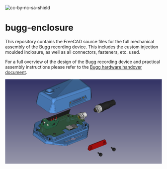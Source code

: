 ![cc-by-nc-sa-shield](https://img.shields.io/badge/License-CC%20BY--NC--SA%204.0-lightgrey.svg)

# bugg-enclosure

This repository contains the FreeCAD source files for the full mechanical assembly of the Bugg recording device. This includes the custom injection moulded inclosure, as well as all connectors, fasteners, etc. used.

For a full overview of the design of the Bugg recording device and practical assembly instructions please refer to the [Bugg hardware handover document](https://raw.githubusercontent.com/bugg-resources/bugg-handover/master/bugg-handover.pdf).

![Bugg exploded view](https://raw.githubusercontent.com/bugg-resources/bugg-handover/master/img/scene-v1.0-2.png?raw=true)
